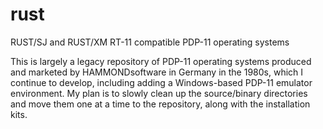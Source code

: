 # rust
RUST/SJ and RUST/XM RT-11 compatible PDP-11 operating systems

This is largely a legacy repository of PDP-11 operating systems produced and marketed by HAMMONDsoftware in Germany in the 1980s, 
which I continue to develop, including adding a Windows-based PDP-11 emulator environment. My plan is to slowly clean up the 
source/binary directories and move them one at a time to the repository, along with the installation kits.
